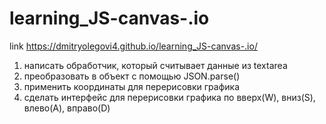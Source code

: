 # learning_JS-canvas-.io

link  https://dmitryolegovi4.github.io/learning_JS-canvas-.io/

1) написать обработчик, который считывает данные из textarea
2) преобразовать в объект с помощью JSON.parse()
3) применить координаты для перерисовки графика
4) сделать интерфейс для перерисовки графика по вверх(W), вниз(S), влево(A), вправо(D)
